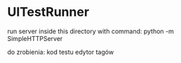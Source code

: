 # UITestRunner

run server inside this directory with command:
python -m SimpleHTTPServer

do zrobienia:
kod testu
edytor tagów